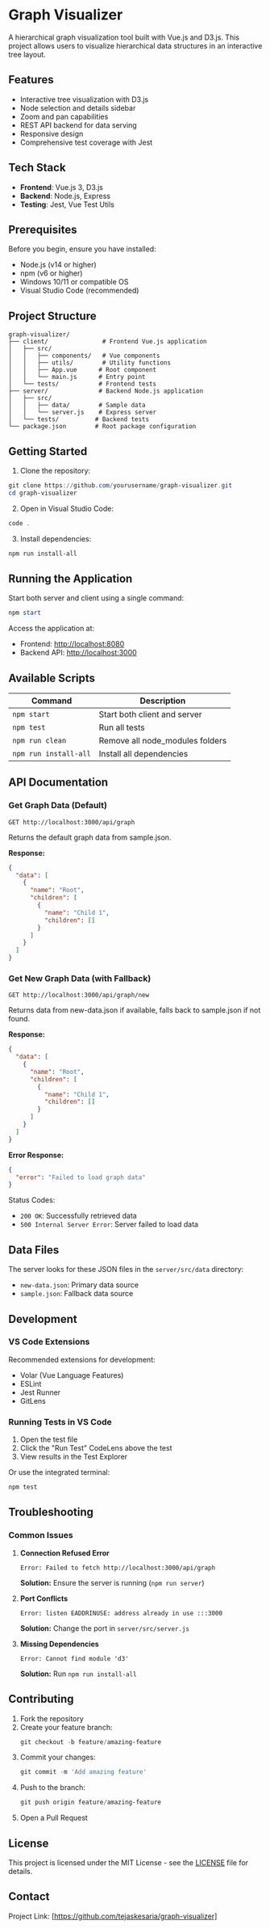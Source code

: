 # Graph Visualizer

A hierarchical graph visualization tool built with Vue.js and D3.js. This project allows users to visualize hierarchical data structures in an interactive tree layout.

## Features

- Interactive tree visualization with D3.js
- Node selection and details sidebar
- Zoom and pan capabilities
- REST API backend for data serving
- Responsive design
- Comprehensive test coverage with Jest

## Tech Stack

- **Frontend**: Vue.js 3, D3.js
- **Backend**: Node.js, Express
- **Testing**: Jest, Vue Test Utils

## Prerequisites

Before you begin, ensure you have installed:
- Node.js (v14 or higher)
- npm (v6 or higher)
- Windows 10/11 or compatible OS
- Visual Studio Code (recommended)

## Project Structure

```
graph-visualizer/
├── client/               # Frontend Vue.js application
│   ├── src/
│   │   ├── components/   # Vue components
│   │   ├── utils/        # Utility functions
│   │   ├── App.vue      # Root component
│   │   └── main.js      # Entry point
│   └── tests/           # Frontend tests
├── server/              # Backend Node.js application
│   ├── src/
│   │   ├── data/        # Sample data
│   │   └── server.js    # Express server
│   └── tests/          # Backend tests
└── package.json        # Root package configuration
```

## Getting Started

1. Clone the repository:
```powershell
git clone https://github.com/yourusername/graph-visualizer.git
cd graph-visualizer
```

2. Open in Visual Studio Code:
```powershell
code .
```

3. Install dependencies:
```powershell
npm run install-all
```

## Running the Application

Start both server and client using a single command:
```powershell
npm start
```

Access the application at:
- Frontend: [http://localhost:8080](http://localhost:8080)
- Backend API: [http://localhost:3000](http://localhost:3000)

## Available Scripts

| Command | Description |
|---------|-------------|
| `npm start` | Start both client and server |
| `npm test` | Run all tests |
| `npm run clean` | Remove all node_modules folders |
| `npm run install-all` | Install all dependencies |

## API Documentation

### Get Graph Data (Default)
```http
GET http://localhost:3000/api/graph
```

Returns the default graph data from sample.json.

**Response:**
```json
{
  "data": [
    {
      "name": "Root",
      "children": [
        {
          "name": "Child 1",
          "children": []
        }
      ]
    }
  ]
}
```

### Get New Graph Data (with Fallback)
```http
GET http://localhost:3000/api/graph/new
```

Returns data from new-data.json if available, falls back to sample.json if not found.

**Response:**
```json
{
  "data": [
    {
      "name": "Root",
      "children": [
        {
          "name": "Child 1",
          "children": []
        }
      ]
    }
  ]
}
```

**Error Response:**
```json
{
  "error": "Failed to load graph data"
}
```

Status Codes:
- `200 OK`: Successfully retrieved data
- `500 Internal Server Error`: Server failed to load data

## Data Files

The server looks for these JSON files in the `server/src/data` directory:
- `new-data.json`: Primary data source
- `sample.json`: Fallback data source

## Development

### VS Code Extensions

Recommended extensions for development:
- Volar (Vue Language Features)
- ESLint
- Jest Runner
- GitLens

### Running Tests in VS Code

1. Open the test file
2. Click the "Run Test" CodeLens above the test
3. View results in the Test Explorer

Or use the integrated terminal:
```powershell
npm test
```

## Troubleshooting

### Common Issues

1. **Connection Refused Error**
   ```
   Error: Failed to fetch http://localhost:3000/api/graph
   ```
   **Solution:** Ensure the server is running (`npm run server`)

2. **Port Conflicts**
   ```
   Error: listen EADDRINUSE: address already in use :::3000
   ```
   **Solution:** Change the port in `server/src/server.js`

3. **Missing Dependencies**
   ```
   Error: Cannot find module 'd3'
   ```
   **Solution:** Run `npm run install-all`

## Contributing

1. Fork the repository
2. Create your feature branch:
   ```powershell
   git checkout -b feature/amazing-feature
   ```
3. Commit your changes:
   ```powershell
   git commit -m 'Add amazing feature'
   ```
4. Push to the branch:
   ```powershell
   git push origin feature/amazing-feature
   ```
5. Open a Pull Request

## License

This project is licensed under the MIT License - see the [LICENSE](LICENSE) file for details.

## Contact
Project Link: [https://github.com/tejaskesaria/graph-visualizer]